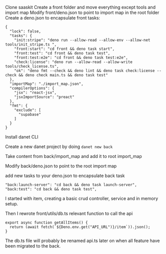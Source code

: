 Clone saaskit Create a front folder and move everything except tools and import
map Modify front/deno.json to point to import map in the root folder Create a
deno.json to encapsulate front tasks:

```
{
  "lock": false,
  "tasks": {
    "init:stripe": "deno run --allow-read --allow-env --allow-net tools/init_stripe.ts ",
    "front:start": "cd front && deno task start",
    "front:test": "cd front && deno task test",
    "front:test:e2e": "cd front && deno task test:e2e",
    "check:license": "deno run --allow-read --allow-write tools/check_license.ts",
    "ok": "deno fmt --check && deno lint && deno task check:license --check && deno check main.ts && deno task test"
  },
  "importMap": "./import_map.json",
  "compilerOptions": {
    "jsx": "react-jsx",
    "jsxImportSource": "preact"
  },
  "fmt": {
    "exclude": [
      "supabase"
    ]
  }
}
```

Install danet CLI

Create a new danet project by doing `danet new back`

Take content from back/import_map and add it to root import_map

Modify back/deno.json to point to the root import map

add new tasks to your deno.json to encapsulate back task

```
"back:launch-server": "cd back && deno task launch-server",
"back:test": "cd back && deno task test",
```

I started with item, creating a basic crud controller, service and in memory
setup.

Then I rewrote front/utils/db.ts relevant function to call the api

```
export async function getAllItems() {
  return (await fetch(`${Deno.env.get("API_URL")}/item`)).json();
}
```

The db.ts file will probably be renamed api.ts later on when all feature have
been migrated to the back.
